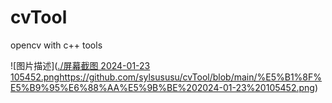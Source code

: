 # cvTool
opencv with c++ tools

![图片描述]([./屏幕截图 2024-01-23 105452.png](https://github.com/sylsususu/cvTool/blob/main/%E5%B1%8F%E5%B9%95%E6%88%AA%E5%9B%BE%202024-01-23%20105452.png)https://github.com/sylsususu/cvTool/blob/main/%E5%B1%8F%E5%B9%95%E6%88%AA%E5%9B%BE%202024-01-23%20105452.png)
